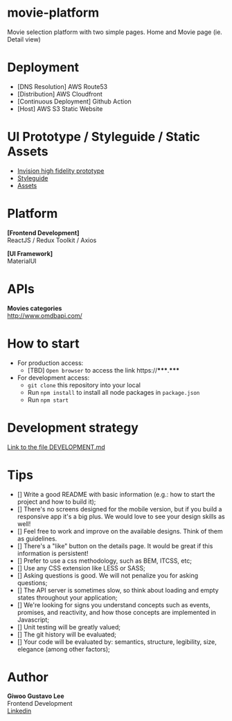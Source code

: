 # movie-platform

Movie selection platform with two simple pages. Home and Movie page (ie. Detail view)

# Deployment

- [DNS Resolution] AWS Route53
- [Distribution] AWS Cloudfront
- [Continuous Deployment] Github Action
- [Host] AWS S3 Static Website

# UI Prototype / Styleguide / Static Assets

- [Invision high fidelity prototype](https://invis.io/K6GW19Z3FP8#/291216728_1-Search)
- [Styleguide](https://invis.io/5JGW1AFQHUX#/291309274_1-type)
- [Assets](https://drive.google.com/file/d/1odVI0RZrai1PLyajf0w3sWMz9TTGTsWR/view?usp=sharing)

# Platform

**[Frontend Development]**  
ReactJS / Redux Toolkit / Axios

**[UI Framework]**  
MaterialUI

# APIs

**Movies categories**  
http://www.omdbapi.com/

# How to start

- For production access:
  - [TBD] `Open browser` to access the link https://**\*\*\***.**\*\*\***
- For development access:
  - `git clone` this repository into your local
  - Run `npm install` to install all node packages in `package.json`
  - Run `npm start`

# Development strategy

[Link to the file DEVELOPMENT.md](./docs/DEVELOPMENT.md)

# Tips

- [] Write a good README with basic information (e.g.: how to start the project and how to build it);
- [] There's no screens designed for the mobile version, but if you build a responsive app it's a big plus. We would love to see your design skills as well!
- [] Feel free to work and improve on the available designs. Think of them as guidelines.
- [] There's a "like" button on the details page. It would be great if this information is persistent!
- [] Prefer to use a css methodology, such as BEM, ITCSS, etc;
- [] Use any CSS extension like LESS or SASS;
- [] Asking questions is good. We will not penalize you for asking questions;
- [] The API server is sometimes slow, so think about loading and empty states throughout your application;
- [] We're looking for signs you understand concepts such as events, promises, and reactivity, and how those concepts are implemented in Javascript;
- [] Unit testing will be greatly valued;
- [] The git history will be evaluated;
- [] Your code will be evaluated by: semantics, structure, legibility, size, elegance (among other factors);

# Author

**Giwoo Gustavo Lee**  
Frontend Development  
[Linkedin](https://linkedin.com/in/leegiwoo)
